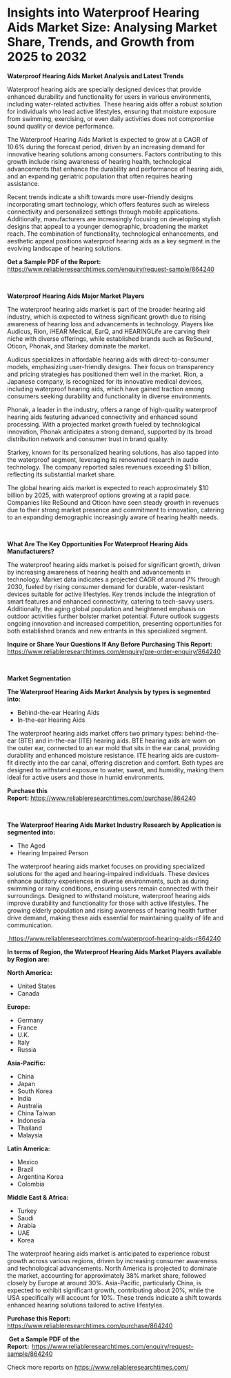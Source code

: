 <p><h1>Insights into Waterproof Hearing Aids Market Size: Analysing Market Share, Trends, and Growth from 2025 to 2032</h1></p><p><strong>Waterproof Hearing Aids Market Analysis and Latest Trends</strong></p>
<p><p>Waterproof hearing aids are specially designed devices that provide enhanced durability and functionality for users in various environments, including water-related activities. These hearing aids offer a robust solution for individuals who lead active lifestyles, ensuring that moisture exposure from swimming, exercising, or even daily activities does not compromise sound quality or device performance. </p><p>The Waterproof Hearing Aids Market is expected to grow at a CAGR of 10.6% during the forecast period, driven by an increasing demand for innovative hearing solutions among consumers. Factors contributing to this growth include rising awareness of hearing health, technological advancements that enhance the durability and performance of hearing aids, and an expanding geriatric population that often requires hearing assistance. </p><p>Recent trends indicate a shift towards more user-friendly designs incorporating smart technology, which offers features such as wireless connectivity and personalized settings through mobile applications. Additionally, manufacturers are increasingly focusing on developing stylish designs that appeal to a younger demographic, broadening the market reach. The combination of functionality, technological enhancements, and aesthetic appeal positions waterproof hearing aids as a key segment in the evolving landscape of hearing solutions.</p></p>
<p><strong>Get a Sample PDF of the Report:&nbsp;</strong> <a href="https://www.reliableresearchtimes.com/enquiry/request-sample/864240?utm_campaign=2993&utm_medium=2&utm_source=Github&utm_content=ia&utm_term=04032025&utm_id=waterproof-hearing-aids">https://www.reliableresearchtimes.com/enquiry/request-sample/864240</a></p>
<p>&nbsp;</p>
<p><strong>Waterproof Hearing Aids Major Market Players</strong></p>
<p><p>The waterproof hearing aids market is part of the broader hearing aid industry, which is expected to witness significant growth due to rising awareness of hearing loss and advancements in technology. Players like Audicus, Rion, iHEAR Medical, EarQ, and HEARINGLife are carving their niche with diverse offerings, while established brands such as ReSound, Oticon, Phonak, and Starkey dominate the market.</p><p>Audicus specializes in affordable hearing aids with direct-to-consumer models, emphasizing user-friendly designs. Their focus on transparency and pricing strategies has positioned them well in the market. Rion, a Japanese company, is recognized for its innovative medical devices, including waterproof hearing aids, which have gained traction among consumers seeking durability and functionality in diverse environments.</p><p>Phonak, a leader in the industry, offers a range of high-quality waterproof hearing aids featuring advanced connectivity and enhanced sound processing. With a projected market growth fueled by technological innovation, Phonak anticipates a strong demand, supported by its broad distribution network and consumer trust in brand quality.</p><p>Starkey, known for its personalized hearing solutions, has also tapped into the waterproof segment, leveraging its renowned research in audio technology. The company reported sales revenues exceeding $1 billion, reflecting its substantial market share.</p><p>The global hearing aids market is expected to reach approximately $10 billion by 2025, with waterproof options growing at a rapid pace. Companies like ReSound and Oticon have seen steady growth in revenues due to their strong market presence and commitment to innovation, catering to an expanding demographic increasingly aware of hearing health needs.</p></p>
<p>&nbsp;</p>
<p><strong>What Are The Key Opportunities For Waterproof Hearing Aids Manufacturers?</strong></p>
<p><p>The waterproof hearing aids market is poised for significant growth, driven by increasing awareness of hearing health and advancements in technology. Market data indicates a projected CAGR of around 7% through 2030, fueled by rising consumer demand for durable, water-resistant devices suitable for active lifestyles. Key trends include the integration of smart features and enhanced connectivity, catering to tech-savvy users. Additionally, the aging global population and heightened emphasis on outdoor activities further bolster market potential. Future outlook suggests ongoing innovation and increased competition, presenting opportunities for both established brands and new entrants in this specialized segment.</p></p>
<p><strong>Inquire or Share Your Questions If Any Before Purchasing This Report:</strong> <a href="https://www.reliableresearchtimes.com/enquiry/pre-order-enquiry/864240?utm_campaign=2993&utm_medium=2&utm_source=Github&utm_content=ia&utm_term=04032025&utm_id=waterproof-hearing-aids">https://www.reliableresearchtimes.com/enquiry/pre-order-enquiry/864240</a></p>
<p>&nbsp;</p>
<p><strong>Market Segmentation</strong></p>
<p><strong>The Waterproof Hearing Aids Market Analysis by types is segmented into:</strong></p>
<p><ul><li>Behind-the-ear Hearing Aids</li><li>In-the-ear Hearing Aids</li></ul></p>
<p><p>The waterproof hearing aids market offers two primary types: behind-the-ear (BTE) and in-the-ear (ITE) hearing aids. BTE hearing aids are worn on the outer ear, connected to an ear mold that sits in the ear canal, providing durability and enhanced moisture resistance. ITE hearing aids are custom-fit directly into the ear canal, offering discretion and comfort. Both types are designed to withstand exposure to water, sweat, and humidity, making them ideal for active users and those in humid environments.</p></p>
<p><strong>Purchase this Report:&nbsp;</strong><a href="https://www.reliableresearchtimes.com/purchase/864240?utm_campaign=2993&utm_medium=2&utm_source=Github&utm_content=ia&utm_term=04032025&utm_id=waterproof-hearing-aids">https://www.reliableresearchtimes.com/purchase/864240</a></p>
<p>&nbsp;</p>
<p><strong>The Waterproof Hearing Aids Market Industry Research by Application is segmented into:</strong></p>
<p><ul><li>The Aged</li><li>Hearing Impaired Person</li></ul></p>
<p><p>The waterproof hearing aids market focuses on providing specialized solutions for the aged and hearing-impaired individuals. These devices enhance auditory experiences in diverse environments, such as during swimming or rainy conditions, ensuring users remain connected with their surroundings. Designed to withstand moisture, waterproof hearing aids improve durability and functionality for those with active lifestyles. The growing elderly population and rising awareness of hearing health further drive demand, making these aids essential for maintaining quality of life and communication.</p></p>
<p><a href="https://www.reliableresearchtimes.com/waterproof-hearing-aids-r864240?utm_campaign=2993&utm_medium=2&utm_source=Github&utm_content=ia&utm_term=04032025&utm_id=waterproof-hearing-aids">&nbsp;https://www.reliableresearchtimes.com/waterproof-hearing-aids-r864240</a></p>
<p><strong>In terms of Region, the Waterproof Hearing Aids Market Players available by Region are:</strong></p>
<p>
    <p> <strong> North America: </strong>
        <ul>
            <li>United States</li>
            <li>Canada</li>
        </ul>
        </p> 
    <p> <strong> Europe: </strong>
        <ul>
            <li>Germany</li>
            <li>France</li>
            <li>U.K.</li>
            <li>Italy</li>
            <li>Russia</li>
        </ul>
        </p> 
    <p> <strong> Asia-Pacific: </strong>
        <ul>
            <li>China</li>
            <li>Japan</li>
            <li>South Korea</li>
            <li>India</li>
            <li>Australia</li>
            <li>China Taiwan</li>
            <li>Indonesia</li>
            <li>Thailand</li>
            <li>Malaysia</li>
        </ul>
        </p> 
    <p> <strong> Latin America: </strong>
        <ul>
            <li>Mexico</li>
            <li>Brazil</li>
            <li>Argentina Korea</li>
            <li>Colombia</li>
        </ul>
        </p> 
    <p> <strong> Middle East & Africa: </strong>
        <ul>
            <li>Turkey</li>
            <li>Saudi</li>
            <li>Arabia</li>
            <li>UAE</li>
            <li>Korea</li>
        </ul>
    </p>
    </p>
<p><p>The waterproof hearing aids market is anticipated to experience robust growth across various regions, driven by increasing consumer awareness and technological advancements. North America is projected to dominate the market, accounting for approximately 38% market share, followed closely by Europe at around 30%. Asia-Pacific, particularly China, is expected to exhibit significant growth, contributing about 20%, while the USA specifically will account for 10%. These trends indicate a shift towards enhanced hearing solutions tailored to active lifestyles.</p></p>
<p><strong>Purchase this Report: </strong><a href="https://www.reliableresearchtimes.com/purchase/864240?utm_campaign=2993&utm_medium=2&utm_source=Github&utm_content=ia&utm_term=04032025&utm_id=waterproof-hearing-aids">https://www.reliableresearchtimes.com/purchase/864240</a></p>
<p>&nbsp;<strong>Get a Sample PDF of the Report:&nbsp;&nbsp;</strong><a href="https://www.reliableresearchtimes.com/enquiry/request-sample/864240?utm_campaign=2993&utm_medium=2&utm_source=Github&utm_content=ia&utm_term=04032025&utm_id=waterproof-hearing-aids">https://www.reliableresearchtimes.com/enquiry/request-sample/864240</a></p>
<p><strong></strong></p>
<p>Check more reports on <a href="https://www.reliableresearchtimes.com/?utm_campaign=2993&utm_medium=2&utm_source=Github&utm_content=ia&utm_term=04032025&utm_id=waterproof-hearing-aids">https://www.reliableresearchtimes.com/</a></p>